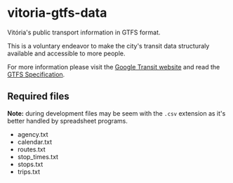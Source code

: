 # vitoria-gtfs-data

Vitória's public transport information in GTFS format.

This is a voluntary endeavor to make the city's transit data structuraly available and accessible to more people.

For more information please visit the [Google Transit website](https://developers.google.com/transit/gtfs/) and read
the [GTFS Specification](https://developers.google.com/transit/gtfs/reference/).

## Required files

**Note:** during development files may be seem with the `.csv` extension as it's better handled by spreadsheet programs.

- agency.txt
- calendar.txt
- routes.txt
- stop_times.txt
- stops.txt
- trips.txt
